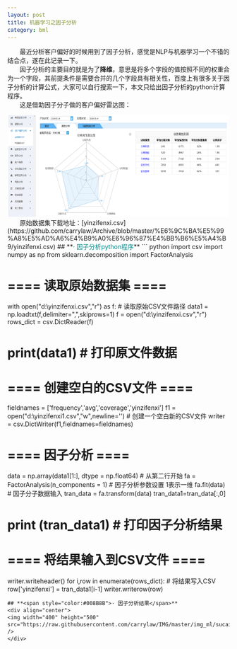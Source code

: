 ```yaml
---
layout: post
title: 机器学习之因子分析
category: bml
---
```


&emsp;&emsp;最近分析客户偏好的时候用到了因子分析，感觉是NLP与机器学习一个不错的结合点，遂在此记录一下。      
&emsp;&emsp;因子分析的主要目的就是为了**降维**，意思是将多个字段的值按照不同的权重合为一个字段，其前提条件是需要合并的几个字段具有相关性，百度上有很多关于因子分析的计算公式，大家可以自行搜索一下，本文只给出因子分析的python计算程序。    
&emsp;&emsp;这是借助因子分子做的客户偏好雷达图：     
<div align="center">
<img width="500" height="230" src="https://raw.githubusercontent.com/carrylaw/IMG/master/img_ml/sucai09.png" />
</div>
&emsp;&emsp;原始数据集下载地址：[yinzifenxi.csv](https://github.com/carrylaw/Archive/blob/master/%E6%9C%BA%E5%99%A8%E5%AD%A6%E4%B9%A0%E6%96%87%E4%BB%B6%E5%A4%B9/yinzifenxi.csv)
## **<span style="color:#008B8B">· 因子分析python程序</span>**
``` python
import csv
import numpy as np
from sklearn.decomposition import FactorAnalysis

# ==== 读取原始数据集 ====
with open("d:\\yinzifenxi.csv","r") as f: # 读取原始CSV文件路径
    data1 = np.loadtxt(f,delimiter=",",skiprows=1)
f = open("d:\\yinzifenxi.csv","r")
rows_dict = csv.DictReader(f)
# print(data1) # 打印原文件数据

# ==== 创建空白的CSV文件 ====
fieldnames = ['frequency','avg','coverage','yinzifenxi']
f1 = open("d:\\yinzifenxi1.csv","w",newline='') # 创建一个空白新的CSV文件
writer = csv.DictWriter(f1,fieldnames=fieldnames)

# ==== 因子分析 ====
data = np.array(data1[1:], dtype = np.float64) # 从第二行开始
fa = FactorAnalysis(n_components = 1) # 因子分析参数设置 1表示一维
fa.fit(data) # 因子分子数据输入
tran_data = fa.transform(data)
tran_data1=tran_data[:,0]
# print (tran_data1) # 打印因子分析结果

# ==== 将结果输入到CSV文件 ====
writer.writeheader()
for i,row in enumerate(rows_dict): # 将结果写入CSV
    row['yinzifenxi'] = tran_data1[i-1]
    writer.writerow(row)
```
## **<span style="color:#008B8B">· 因子分析结果</span>**
<div align="center">
<img width="400" height="500" src="https://raw.githubusercontent.com/carrylaw/IMG/master/img_ml/sucai10.png" />
</div>

